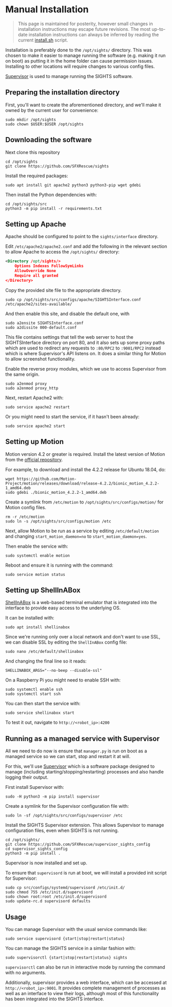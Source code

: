 # Manual Installation

> This page is maintained for posterity, however small changes in installation instructions may escape future revisions. The most up-to-date installation instructions can always be inferred by reading the current [install.sh](https://github.com/SFXRescue/sights/blob/master/install.sh) script.

Installation is preferably done to the `/opt/sights/` directory. This was chosen to make it easier to manage running the software (e.g. making it run on boot) as putting it in the home folder can cause permission issues. Installing to other locations will require changes to various config files.

[Supervisor](http://supervisord.org/) is used to manage running the SIGHTS software.

## Preparing the installation directory

First, you'll want to create the aforementioned directory, and we'll make it owned by the current user for convenience:

```shell
sudo mkdir /opt/sights
sudo chown $USER:$USER /opt/sights
```

## Downloading the software

Next clone this repository

```shell
cd /opt/sights
git clone https://github.com/SFXRescue/sights
```

Install the required packages:

```shell
sudo apt install git apache2 python3 python3-pip wget gdebi
```

Then install the Python dependencies with:

```shell
cd /opt/sights/src
python3 -m pip install -r requirements.txt
```

## Setting up Apache

Apache should be configured to point to the `sights/interface` directory.

Edit `/etc/apache2/apache2.conf` and add the following in the relevant section to allow Apache to access the `/opt/sights/` directory:

```xml
<Directory /opt/sights/>
    Options Indexes FollowSymLinks
    AllowOverride None
    Require all granted
</Directory>
```

Copy the provided site file to the appropriate directory.

```shell
sudo cp /opt/sights/src/configs/apache/SIGHTSInterface.conf /etc/apache2/sites-available/
```

And then enable this site, and disable the default one, with

```shell
sudo a2ensite SIGHTSInterface.conf
sudo a2dissite 000-default.conf
```

This file contains settings that tell the web server to host the SIGHTSInterface directory on port 80, and it also sets up some proxy paths which are used to redirect any requests to `:80/RPC2` to `:9001/RPC2` instead which is where Supervisor's API listens on. It does a similar thing for Motion to allow screenshot functionality.

Enable the reverse proxy modules, which we use to access Supervisor from the same origin.

```shell
sudo a2enmod proxy
sudo a2enmod proxy_http
```

Next, restart Apache2 with:

```shell
sudo service apache2 restart
```

Or you might need to start the service, if it hasn't been already:

```shell
sudo service apache2 start
```

## Setting up Motion

Motion version 4.2 or greater is required. Install the latest version of Motion from the [official repository](https://github.com/Motion-Project/motion).

For example, to download and install the 4.2.2 release for Ubuntu 18.04, do:

```shell
wget https://github.com/Motion-Project/motion/releases/download/release-4.2.2/bionic_motion_4.2.2-1_amd64.deb
sudo gdebi ./bionic_motion_4.2.2-1_amd64.deb
```

Create a symlink from `/etc/motion` to `/opt/sights/src/configs/motion/` for Motion config files.

```shell
rm -r /etc/motion
sudo ln -s /opt/sights/src/configs/motion /etc
```

Next, allow Motion to be run as a service by editing `/etc/default/motion` and changing `start_motion_daemon=no` to `start_motion_daemon=yes`.

Then enable the service with:

```shell
sudo systemctl enable motion
```

Reboot and ensure it is running with the command:

```shell
sudo service motion status
```

## Setting up ShellInABox

[ShellInABox](https://github.com/shellinabox/shellinabox) is a web-based terminal emulator that is integrated into the interface to provide easy access to the underlying OS.

It can be installed with:

```shell
sudo apt install shellinabox
```

Since we're running only over a local network and don't want to use SSL, we can disable SSL by editing the `ShellInABox` config file:

```shell
sudo nano /etc/default/shellinabox
```

And changing the final line so it reads:

```shell
SHELLINABOX_ARGS="--no-beep --disable-ssl"
```

On a Raspberry Pi you might need to enable SSH with:

```shell
sudo systemctl enable ssh
sudo systemctl start ssh
```

You can then start the service with:

```shell
sudo service shellinabox start
```

To test it out, navigate to `http://<robot_ip>:4200`

## Running as a managed service with Supervisor

All we need to do now is ensure that `manager.py` is run on boot as a managed service so we can start, stop and restart it at will.

For this, we'll use [Supervisor](http://supervisord.org/) which is a software package designed to manage (including starting/stopping/restarting) processes and also handle logging their output.

First install Supervisor with:

```shell
sudo -H python3 -m pip install supervisor
```

Create a symlink for the Supervisor configuration file with:

```shell
sudo ln -sf /opt/sights/src/configs/supervisor /etc
```

Install the SIGHTS Supervisor extension. This allows Supervisor to manage configuration files, even when SIGHTS is not running.

```shell
cd /opt/sights/
git clone https://github.com/SFXRescue/supervisor_sights_config
cd supervisor_sights_config
python3 -m pip install .
```

Supervisor is now installed and set up.

To ensure that `supervisord` is run at boot, we will install a provided init script for Supervisor:

```shell
sudo cp src/configs/systemd/supervisord /etc/init.d/
sudo chmod 755 /etc/init.d/supervisord
sudo chown root:root /etc/init.d/supervisord
sudo update-rc.d supervisord defaults
```

## Usage

You can manage Supervisor with the usual service commands like:

```shell
sudo service supervisord {start|stop|restart|status}
```

You can manage the SIGHTS service in a similar fashion with:

```shell
sudo supervisorctl {start|stop|restart|status} sights
```

`supervisorctl` can also be run in interactive mode by running the command with no arguments.

Additionally, supervisor provides a web interface, which can be accessed at `http://<robot_ip>:9001`. It provides complete management of processes as well as an interface to view their logs, although most of this functionality has been integrated into the SIGHTS interface.
